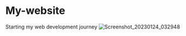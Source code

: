 # My-website
Starting my web development journey 
![Screenshot_20230124_032948](https://user-images.githubusercontent.com/102586133/214262725-fab28c58-5ab4-4821-97a7-f74a0929010b.png)
